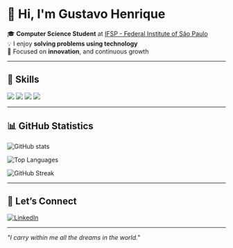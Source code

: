 # 👋 Hi, I'm Gustavo Henrique

🎓 **Computer Science Student** at [IFSP - Federal Institute of São Paulo](https://www.ifsp.edu.br/)  
💡 I enjoy **solving problems using technology**  
🌱 Focused on **innovation**, and continuous growth

---

## 🔧 Skills

<img src="https://img.shields.io/badge/-C-%2300599C?style=for-the-badge&logo=c&logoColor=white" />
<img src="https://img.shields.io/badge/-Java-%23ED8B00?style=for-the-badge&logo=java&logoColor=white" />
<img src="https://img.shields.io/badge/-MySQL-%2300f?style=for-the-badge&logo=mysql&logoColor=white" />
<img src="https://img.shields.io/badge/-Python-%233776AB?style=for-the-badge&logo=python&logoColor=white" />

---

## 📊 GitHub Statistics

![GitHub stats](https://github-readme-stats.vercel.app/api?username=guwinralos&show_icons=true&theme=radical&count_private=true&hide_border=true)  

![Top Languages](https://github-readme-stats.vercel.app/api/top-langs/?username=guwinralos&layout=compact&langs_count=8&theme=radical&hide_border=true)  

![GitHub Streak](https://streak-stats.demolab.com/?user=guwinralos&theme=radical&hide_border=true)

---

## 🤝 Let’s Connect

[![LinkedIn](https://img.shields.io/badge/-LinkedIn-%230077B5?style=for-the-badge&logo=linkedin&logoColor=white)](https://www.linkedin.com/in/gustavoamorimdev/)

---

*"I carry within me all the dreams in the world."*
